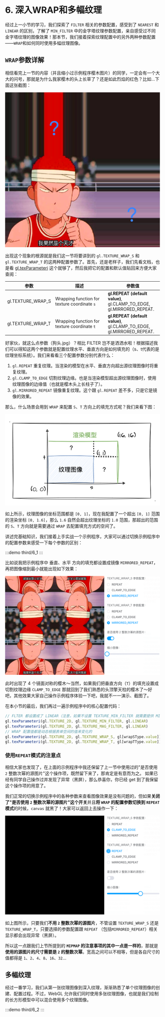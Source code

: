 # 6. 深入WRAP和多幅纹理

经过上一小节的学习，我们探索了 `FILTER` 相关的参数配置，感受到了 `NEAREST` 和 `LINEAR` 的区别，了解了 `MIN_FILTER` 中的金字塔纹理参数配置，亲自感受过不同金字塔纹理的图像效果！那本节，我们接着探索纹理配置中的另外两种参数配置——`WRAP`和如何同时使用多幅纹理图像。

## `WRAP`参数详解

相信看完上一节的内容（并且缩小过示例程序樱木图片）的同学，一定会有一个大大的问号，那就是为什么我家樱木的头上长草了？还是如此烈焰的红色？比如...下面这张截图：

![6.1](../../public/images/third/6.1.png)

出现这个现象的根源就是我们这一节将要讲到的 `gl.TEXTURE_WRAP_S` 和 `gl.TEXTURE_WRAP_T` 的这两种配置参数了。首先，还是老样子，我们先看文档，也是看 [gl.texParameteri](https://developer.mozilla.org/en-US/docs/Web/API/WebGLRenderingContext/texParameter) 这个就够了，然后我把它的配置和默认值贴回来方便大家查阅：

| 参数              | 描述                                         | 参数值                                                                      |
|-------------------|----------------------------------------------|-----------------------------------------------------------------------------|
| gl.TEXTURE_WRAP_S | Wrapping function for texture coordinate `s` | **gl.REPEAT (default value)**,<br>gl.CLAMP_TO_EDGE,<br> gl.MIRRORED_REPEAT. |
| gl.TEXTURE_WRAP_T | Wrapping function for texture coordinate `t` | **gl.REPEAT (default value)**,<br>gl.CLAMP_TO_EDGE,<br> gl.MIRRORED_REPEAT. |

好家伙，就这么点参数（狗头.jpg）？相比 FILTER 岂不是洒洒水啦！根据描述我们可以得知这两个参数就是配置纹理水平、垂直方向是如何填充的（s、t代表的是纹理坐标系统）。我们来看看三个配置参数分别代表什么：
1. `gl.REPEAT` 重复纹理。当渲染的模型在水平、垂直方向超出源纹理图像时将重复纹理。
2. `gl.CLAMP_TO_EDGE` 切割纹理边缘。也是当渲染模型超出源纹理图像时，使用纹理图像的边缘值（也就是樱木头上长柱子了）。
3. `gl.MIRRORED_REPEAT` 镜像重复纹理。这个跟 `gl.REPEAT` 差不多，只是它是镜像的效果。

那么，什么场景会用到 `WRAP` 来配置 `S`、`T` 方向上的填充方式呢？我们来看下图：

![6.3](../../public/images/third/6.3.png)

如上所示，纹理图像的坐标范围都是 `[0, 1]`，现在我配置了一个超出 `[0, 1]` 范围的渲染坐标 `[0, 1.6]`，那么 `1.6` 自然会超出纹理坐标的 `1.0` 范围，那超出的范围的 `S`、`T` 方向就是需要通过 `WRAP` 去配置填充方式的空间了。

讲述完基础知识，我们接着上手实战一个示例程序，大家可以通过切换示例程序中的配置参数来感受一下每个参数的区别：

:::demo
third/6_1
:::

比如说我把示例程序中 垂直、水平 方向的填充都设置成镜像 `MIRRORED_REPEAT`，再把图像缩到最小就能出现如下效果：

![6.2](../../public/images/third/6.2.png)

此时出现了 4 个镜面对称的樱木～当然，如果我们把垂直方向（`T`）的填充设置成切割纹理边缘 `CLAMP_TO_EDGE` 那就回到了我们熟悉的头顶擎天柱的樱木了～好吧，其他效果大家自己操作示例程序体验一下吧，我就不一一演示、截图了。

在本小节的最后，我们再过一遍示例程序中的核心配置代码：

```js
// FLTER 都设置成了 LINEAR（注意，如果不设置 TEXTURE_MIN_FILTER 就需要提供 MIPMAP）
gl.texParameteri(gl.TEXTURE_2D, gl.TEXTURE_MIN_FILTER, gl.LINEAR)
gl.texParameteri(gl.TEXTURE_2D, gl.TEXTURE_MAG_FILTER, gl.LINEAR)
// WRAP 配置值都是动态根据表单空间的值来变化的
gl.texParameteri(gl.TEXTURE_2D, gl.TEXTURE_WRAP_S, gl[wrapSType.value])
gl.texParameteri(gl.TEXTURE_2D, gl.TEXTURE_WRAP_T, gl[wrapTType.value])
```

### 使用`REPEAT`模式的注意点

相信大家也发现了，在上面的示例程序中我还保留了上一节中使用过的"是否使用 `2` 整数次幂的源图片"这个操作项，既然留下来了，那肯定是有意而为之。 如果已经有同学自己操作过并发现了异常（黑屏），那么恭喜你，你已经 get 到了我保留这个操作项的用意了。

我们正常的切换示例程序中的各种参数来查看图像效果是没有问题的，但如果**关闭了"是否使用 `2` 整数次幂的源图片"这个开关**并且**将 `WRAP` 的配置参数切换到 `REPEAT` 模式**的时候，`canvas` 就黑了！大家可以返回上去操作一下：

![6.4](../../public/images/third/6.4.png)

如上图所示，只要我们**不用 `2` 整数次幂的源图片**，不管设置 `TEXTURE_WRAP_S` 还是 `TEXTURE_WRAP_T`，只要选择的参数配置跟 `REPEAT` （包括`MIRRORED_REPEAT`）相关显示都会出现异常（黑屏）。

所以这一点跟我们上节所提到的 **`MIPMAP` 的注意事项的其中一点是一样的**，那就是**使用的源图片的尺寸需要是 `2` 的整数次幂**。宽高之间可以不相等，但是各自尺寸的值都得是 `1`、`2`、`4`、`8`、`16`、`32`...

## 多幅纹理

经过一番学习，我们从第一张纹理图像到深入纹理，渐渐熟悉了单个纹理图像的创建、配置过程。不过，WebGL 允许我们同时使用多张纹理图像，也就是我们绘制的长方形模型中可以混合使用多个纹理图像。

:::demo
third/6_2
:::
